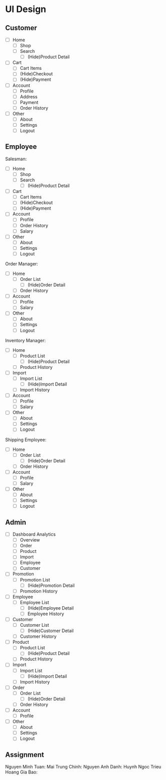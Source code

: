 # UI Design

## Customer

- [ ] Home
  - [ ] Shop
  - [ ] Search
    - [ ] (Hide)Product Detail
- [ ] Cart
  - [ ] Cart Items
  - [ ] (Hide)Checkout
  - [ ] (Hide)Payment
- [ ] Account
  - [ ] Profile
  - [ ] Address
  - [ ] Payment
  - [ ] Order History
- [ ] Other
  - [ ] About
  - [ ] Settings
  - [ ] Logout

## Employee

Salesman:

- [ ] Home
  - [ ] Shop
  - [ ] Search
    - [ ] (Hide)Product Detail
- [ ] Cart
  - [ ] Cart Items
  - [ ] (Hide)Checkout
  - [ ] (Hide)Payment
- [ ] Account
  - [ ] Profile
  - [ ] Order History
  - [ ] Salary
- [ ] Other
  - [ ] About
  - [ ] Settings
  - [ ] Logout

Order Manager:

- [ ] Home
  - [ ] Order List
    - [ ] (Hide)Order Detail
  - [ ] Order History
- [ ] Account
  - [ ] Profile
  - [ ] Salary
- [ ] Other
  - [ ] About
  - [ ] Settings
  - [ ] Logout

Inventory Manager:

- [ ] Home
  - [ ] Product List
    - [ ] (Hide)Product Detail
  - [ ] Product History
- [ ] Import
  - [ ] Import List
    - [ ] (Hide)Import Detail
  - [ ] Import History
- [ ] Account
  - [ ] Profile
  - [ ] Salary
- [ ] Other
  - [ ] About
  - [ ] Settings
  - [ ] Logout

Shipping Employee:

- [ ] Home
  - [ ] Order List
    - [ ] (Hide)Order Detail
  - [ ] Order History
- [ ] Account
  - [ ] Profile
  - [ ] Salary
- [ ] Other
  - [ ] About
  - [ ] Settings
  - [ ] Logout

## Admin

- [ ] Dashboard Analytics
  - [ ] Overview
  - [ ] Order
  - [ ] Product
  - [ ] Import
  - [ ] Employee
  - [ ] Customer
- [ ] Promotion
  - [ ] Promotion List
    - [ ] (Hide)Promotion Detail
  - [ ] Promotion History
- [ ] Employee
  - [ ] Employee List
    - [ ] (Hide)Employee Detail
    - [ ] Employee History
- [ ] Customer
  - [ ] Customer List
    - [ ] (Hide)Customer Detail
  - [ ] Customer History
- [ ] Product
  - [ ] Product List
    - [ ] (Hide)Product Detail
  - [ ] Product History
- [ ] Import
  - [ ] Import List
    - [ ] (Hide)Import Detail
  - [ ] Import History
- [ ] Order
  - [ ] Order List
    - [ ] (Hide)Order Detail
  - [ ] Order History
- [ ] Account
  - [ ] Profile
- [ ] Other
  - [ ] About
  - [ ] Settings
  - [ ] Logout

## Assignment

Nguyen Minh Tuan:
Mai Trung Chinh:
Nguyen Anh Danh:
Huynh Ngoc Trieu
Hoang Gia Bao:
